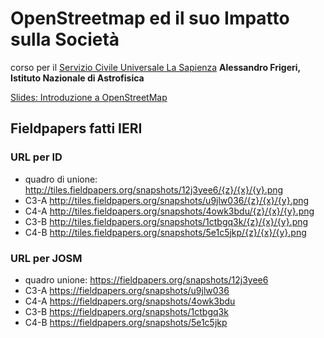 # OpenStreetmap ed il suo Impatto sulla Società

corso per il 
[Servizio Civile Universale La Sapienza](https://www.uniroma1.it/it/pagina/servizio-civile-sapienza)
__Alessandro Frigeri, Istituto Nazionale di Astrofisica__

[Slides: Introduzione a OpenStreetMap](https://github.com/afrigeri/osm/tree/main/eventi/LaSapienza2023/slides#:~:text=intro%2DOSM%2DITALIAN.pdf)


## Fieldpapers fatti IERI

### URL per ID

* quadro di unione: http://tiles.fieldpapers.org/snapshots/12j3yee6/{z}/{x}/{y}.png
* C3-A http://tiles.fieldpapers.org/snapshots/u9jlw036/{z}/{x}/{y}.png
* C4-A http://tiles.fieldpapers.org/snapshots/4owk3bdu/{z}/{x}/{y}.png
* C3-B http://tiles.fieldpapers.org/snapshots/1ctbgq3k/{z}/{x}/{y}.png
* C4-B http://tiles.fieldpapers.org/snapshots/5e1c5jkp/{z}/{x}/{y}.png


### URL per JOSM
* quadro unione: https://fieldpapers.org/snapshots/12j3yee6
* C3-A https://fieldpapers.org/snapshots/u9jlw036
* C4-A https://fieldpapers.org/snapshots/4owk3bdu
* C3-B https://fieldpapers.org/snapshots/1ctbgq3k
* C4-B https://fieldpapers.org/snapshots/5e1c5jkp


